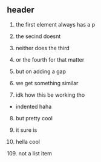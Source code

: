 ## header

1. the first element always has a p
2. the secind doesnt
3. neither does the third
4. or the fourth for that matter

5. but on adding a gap
6. we get something similar
7. idk how this be working tho
 - indented haha
8. but pretty cool

9. it sure is

10. hella cool

109\. not a list item
